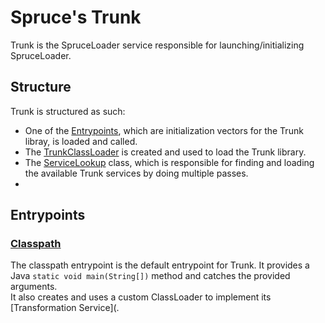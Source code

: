 # Spruce's Trunk

Trunk is the SpruceLoader service responsible for launching/initializing SpruceLoader.

## Structure

Trunk is structured as such:
- One of the [Entrypoints](#entrypoints), which are initialization vectors for the Trunk libray, is loaded and called.
- The [TrunkClassLoader](./src/main/java/xyz/spruceloader/trunk/TrunkClassLoader.java) is created and used to load the
  Trunk library.
- The [ServiceLookup](./src/main/java/xyz/spruceloader/trunk/ServiceLookup.java) class, which is responsible for
  finding and loading the available Trunk services by doing multiple passes.
- 

## Entrypoints

### [Classpath](./src/main/java/xyz/spruceloader/trunk/entrypoint/classpath/TrunkMain.java)

The classpath entrypoint is the default entrypoint for Trunk. It provides a Java `static void main(String[])` method and
catches the provided arguments.  
It also creates and uses a custom ClassLoader to implement its [Transformation Service](. 